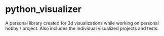 # python_visualizer
A personal library created for 3d visualizations while working on personal hobby / project. Also includes the individual visualized projects and tests.

